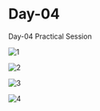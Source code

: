 # Day-04
Day-04 Practical Session

![1](https://github.com/user-attachments/assets/8fc99ac3-a4e1-4707-bfad-8fc4f50db4e2)


![2](https://github.com/user-attachments/assets/1d0e1dd9-ff76-483b-8549-90eea85290db)


![3](https://github.com/user-attachments/assets/48f10abf-0414-4ea8-bfd6-c8169cc9a561)


![4](https://github.com/user-attachments/assets/77972c3a-7b5c-4de4-803f-af0654c2422e)

